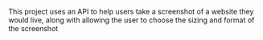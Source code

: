 This project uses an API to help users take a screenshot of a website they would live, along with allowing the
user to choose the sizing and format of the screenshot
